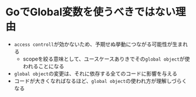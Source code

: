 # GoでGlobal変数を使うべきではない理由

- `access controll`が効かないため、予期せぬ挙動につながる可能性が生まれる
  - scopeを絞る意味として、ユースケースありきでその`global object`が使われることになる
- `global object`の変更は、それに依存する全てのコードに影響を与える
- コードが大きくなればなるほど、`global object`の使われ方が理解しづらくなる
